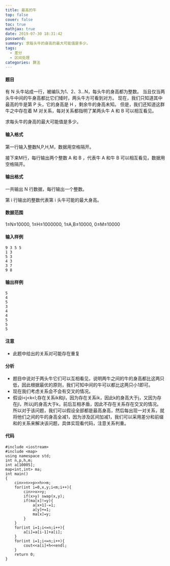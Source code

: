 ```yaml
---
title: 最高的牛
top: false
cover: false
toc: true
mathjax: true
date: 2019-07-30 18:31:42
password:
summary: 求每头牛的身高的最大可能值是多少。
tags: 
  - 差分 
  - 区间处理
categories: 算法
---
```


#### 题目

有 N 头牛站成一行，被编队为1、2、3…N，每头牛的身高都为整数。
当且仅当两头牛中间的牛身高都比它们矮时，两头牛方可看到对方。
现在，我们只知道其中最高的牛是第 P 头，它的身高是 H ，剩余牛的身高未知。
但是，我们还知道这群牛之中存在着 M 对关系，每对关系都指明了某两头牛 A 和 B 可以相互看见。

求每头牛的身高的最大可能值是多少。

#### 输入格式
第一行输入整数N,P,H,M，数据用空格隔开。

接下来M行，每行输出两个整数 A 和 B ，代表牛 A 和牛 B 可以相互看见，数据用空格隔开。

#### 输出格式
一共输出 N 行数据，每行输出一个整数。

第 i 行输出的整数代表第 i 头牛可能的最大身高。

#### 数据范围
1≤N≤10000,
1≤H≤1000000,
1≤A,B≤10000,
0≤M≤10000

#### 输入样例

    9 3 5 5
    1 3
    5 3
    4 3
    3 7
    9 8

#### 输出样例

    5
    4
    5
    3
    4
    4
    5
    5
    5

#### 注意
 - 此题中给出的关系对可能存在重复

#### 分析
 - 题目中说对于两头牛它们可以互相看见，说明两牛之间的牛的身高都比这两只低，因此根据最优的原则，我们可知中间的牛可以都比这两只小1即可。
 - 现在我们考虑关系会不会有交叉的情况。
 - 假设i<j<k<l;存在关系ik和jl，因为存在关系ik，因此k的身高大于j，又因为存在jl，所以j的身高大于k，前后互相矛盾，因此不存在关系存在交叉的情况。
所以对于该问题，我们可以假设全部都是最高身高，然后每出现一对关系，就将他们之间的牛的身高全减1，因为涉及区间加减1，我们可以采用差分和前缀和的关系来解决该问题，具体实现看代码，注意关系判重。
#### 代码

```
#include <iostream>
#include <map>
using namespace std;
int n,p,h,m;
int a[10005];
map<int,int> ma;
int main()
{
	cin>>n>>p>>h>>m;
	for(int i=0,x,y;i<m;i++){
		cin>>x>>y;
		if(x>y) swap(x,y);
		if(ma[x]!=y){
			a[x+1]-=1;
			a[y]+=1;
			ma[x]=y;
		}	
	}
	for(int i=1;i<=n;i++){
		a[i]=a[i-1]+a[i];
	}
	for(int i=1;i<=n;i++){
		cout<<a[i]+h<<endl;
	}
	return 0;
}
```
